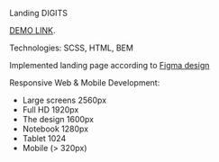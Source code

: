 Landing DIGITS


[DEMO LINK](https://olesiatk.github.io/landing-page-Digits/).



Technologies: SCSS, HTML, BEM

Implemented landing page according to [Figma design](https://www.figma.com/file/yM9iS3NKeGOII5Bl7LOooG/Digits-Demo-%26-Preview-(Copy)?node-id=0%3A1)

Responsive Web & Mobile Development:
- Large screens 2560px
- Full HD 1920px
- The design 1600px
- Notebook 1280px
- Tablet 1024
- Mobile (> 320px)
